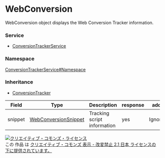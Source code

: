 

# WebConversion

WebConversion object displays the Web Conversion Tracker information.

### Service

+ [ConversionTrackerService](../../services/ConversionTrackerService.md)

### Namespace

[ConversionTrackerService#Namespace](../../services/ConversionTrackerService.md#namespace)

### Inheritance

+ [ConversionTracker](./ConversionTracker.md)

| Field | Type | Description | response | add | set |
| ----- | ---- | ----------- | -------- | --------- | --------- |
| snippet | [WebConversionSnippet](./WebConversionSnippet.md) | Tracking script information | yes | Ignore | Ignore | |

<a rel="license" href="http://creativecommons.org/licenses/by-nd/2.1/jp/"><img alt="クリエイティブ・コモンズ・ライセンス" style="border-width:0" src="https://i.creativecommons.org/l/by-nd/2.1/jp/88x31.png" /></a><br />この 作品 は <a rel="license" href="http://creativecommons.org/licenses/by-nd/2.1/jp/">クリエイティブ・コモンズ 表示 - 改変禁止 2.1 日本 ライセンスの下に提供されています。</a>
